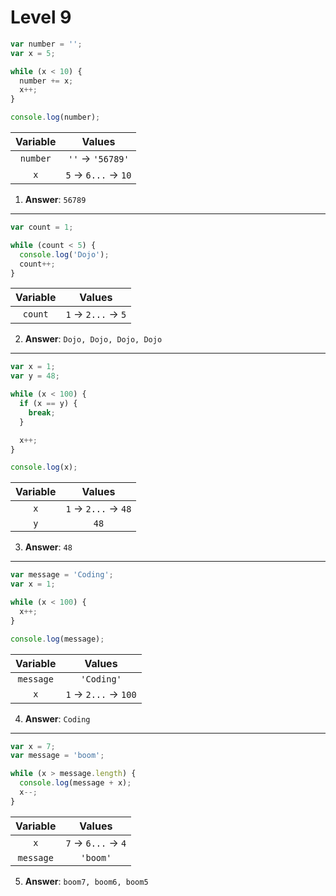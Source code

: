 # Level 9


```js
var number = '';
var x = 5;

while (x < 10) {
  number += x;
  x++;
}

console.log(number);
```

| Variable |        Values         |
| :------: | :-------------------: |
| `number` |   `''` -> `'56789'`   |
|   `x`    | `5` -> `6...` -> `10` |

1. **Answer**: `56789`

---

```js
var count = 1;

while (count < 5) {
  console.log('Dojo');
  count++;
}

```

| Variable |        Values        |
| :------: | :------------------: |
| `count`  | `1` -> `2...` -> `5` |

2. **Answer**: `Dojo, Dojo, Dojo, Dojo`

---

```js
var x = 1;
var y = 48;

while (x < 100) {
  if (x == y) {
    break;
  }

  x++;
}

console.log(x);
```

| Variable |        Values         |
| :------: | :-------------------: |
|   `x`    | `1` -> `2...` -> `48` |
|   `y`    |         `48`          |

3. **Answer**: `48`

---

```js
var message = 'Coding';
var x = 1;

while (x < 100) {
  x++;
}

console.log(message);
```

| Variable  |         Values         |
| :-------: | :--------------------: |
| `message` |       `'Coding'`       |
|    `x`    | `1` -> `2...` -> `100` |

4. **Answer**: `Coding`

---

```js
var x = 7;
var message = 'boom';

while (x > message.length) {
  console.log(message + x);
  x--;
}
```

| Variable  |        Values        |
| :-------: | :------------------: |
|    `x`    | `7` -> `6...` -> `4` |
| `message` |       `'boom'`       |

5. **Answer**: `boom7, boom6, boom5`
